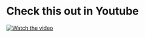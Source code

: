 # Check this out in Youtube

[![Watch the video](https://img.youtube.com/vi/NpuBpuayfdk/hqdefault.jpg)](https://youtu.be/NpuBpuayfdk)
